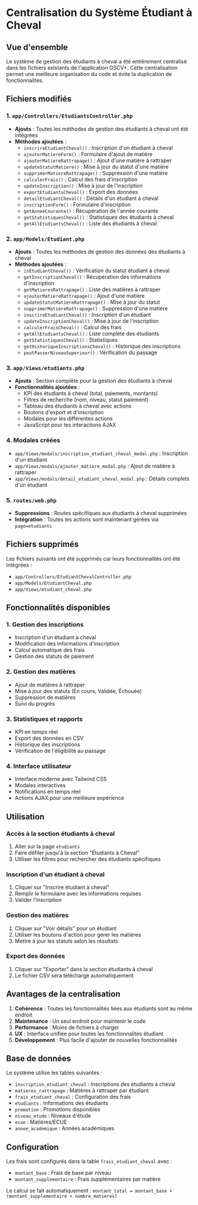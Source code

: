 # Centralisation du Système Étudiant à Cheval

## Vue d'ensemble

Le système de gestion des étudiants à cheval a été entièrement centralisé dans les fichiers existants de l'application GSCV+. Cette centralisation permet une meilleure organisation du code et évite la duplication de fonctionnalités.

## Fichiers modifiés

### 1. `app/Controllers/EtudiantsController.php`
- **Ajouts** : Toutes les méthodes de gestion des étudiants à cheval ont été intégrées
- **Méthodes ajoutées** :
  - `inscrireEtudiantCheval()` : Inscription d'un étudiant à cheval
  - `ajouterMatiereForm()` : Formulaire d'ajout de matière
  - `ajouterMatiereRattrapage()` : Ajout d'une matière à rattraper
  - `updateStatutMatiere()` : Mise à jour du statut d'une matière
  - `supprimerMatiereRattrapage()` : Suppression d'une matière
  - `calculerFrais()` : Calcul des frais d'inscription
  - `updateInscription()` : Mise à jour de l'inscription
  - `exportEtudiantsCheval()` : Export des données
  - `detailEtudiantCheval()` : Détails d'un étudiant à cheval
  - `inscriptionForm()` : Formulaire d'inscription
  - `getAnneeCourante()` : Récupération de l'année courante
  - `getStatistiquesCheval()` : Statistiques des étudiants à cheval
  - `getAllEtudiantsCheval()` : Liste des étudiants à cheval

### 2. `app/Models/Etudiant.php`
- **Ajouts** : Toutes les méthodes de gestion des données des étudiants à cheval
- **Méthodes ajoutées** :
  - `isEtudiantCheval()` : Vérification du statut étudiant à cheval
  - `getInscriptionCheval()` : Récupération des informations d'inscription
  - `getMatieresRattrapage()` : Liste des matières à rattraper
  - `ajouterMatiereRattrapage()` : Ajout d'une matière
  - `updateStatutMatiereRattrapage()` : Mise à jour du statut
  - `supprimerMatiereRattrapage()` : Suppression d'une matière
  - `inscrireEtudiantCheval()` : Inscription d'un étudiant
  - `updateInscriptionCheval()` : Mise à jour de l'inscription
  - `calculerFraisCheval()` : Calcul des frais
  - `getAllEtudiantsCheval()` : Liste complète des étudiants
  - `getStatistiquesCheval()` : Statistiques
  - `getHistoriqueInscriptionsCheval()` : Historique des inscriptions
  - `peutPasserNiveauSuperieur()` : Vérification du passage

### 3. `app/Views/etudiants.php`
- **Ajouts** : Section complète pour la gestion des étudiants à cheval
- **Fonctionnalités ajoutées** :
  - KPI des étudiants à cheval (total, paiements, montants)
  - Filtres de recherche (nom, niveau, statut paiement)
  - Tableau des étudiants à cheval avec actions
  - Boutons d'export et d'inscription
  - Modales pour les différentes actions
  - JavaScript pour les interactions AJAX

### 4. Modales créées
- `app/Views/modals/inscription_etudiant_cheval_modal.php` : Inscription d'un étudiant
- `app/Views/modals/ajouter_matiere_modal.php` : Ajout de matière à rattraper
- `app/Views/modals/detail_etudiant_cheval_modal.php` : Détails complets d'un étudiant

### 5. `routes/web.php`
- **Suppressions** : Routes spécifiques aux étudiants à cheval supprimées
- **Intégration** : Toutes les actions sont maintenant gérées via `page=etudiants`

## Fichiers supprimés

Les fichiers suivants ont été supprimés car leurs fonctionnalités ont été intégrées :

- `app/Controllers/EtudiantChevalController.php`
- `app/Models/EtudiantCheval.php`
- `app/Views/etudiant_cheval.php`

## Fonctionnalités disponibles

### 1. Gestion des inscriptions
- Inscription d'un étudiant à cheval
- Modification des informations d'inscription
- Calcul automatique des frais
- Gestion des statuts de paiement

### 2. Gestion des matières
- Ajout de matières à rattraper
- Mise à jour des statuts (En cours, Validée, Échouée)
- Suppression de matières
- Suivi du progrès

### 3. Statistiques et rapports
- KPI en temps réel
- Export des données en CSV
- Historique des inscriptions
- Vérification de l'éligibilité au passage

### 4. Interface utilisateur
- Interface moderne avec Tailwind CSS
- Modales interactives
- Notifications en temps réel
- Actions AJAX pour une meilleure expérience

## Utilisation

### Accès à la section étudiants à cheval
1. Aller sur la page `etudiants`
2. Faire défiler jusqu'à la section "Étudiants à Cheval"
3. Utiliser les filtres pour rechercher des étudiants spécifiques

### Inscription d'un étudiant à cheval
1. Cliquer sur "Inscrire étudiant à cheval"
2. Remplir le formulaire avec les informations requises
3. Valider l'inscription

### Gestion des matières
1. Cliquer sur "Voir détails" pour un étudiant
2. Utiliser les boutons d'action pour gérer les matières
3. Mettre à jour les statuts selon les résultats

### Export des données
1. Cliquer sur "Exporter" dans la section étudiants à cheval
2. Le fichier CSV sera téléchargé automatiquement

## Avantages de la centralisation

1. **Cohérence** : Toutes les fonctionnalités liées aux étudiants sont au même endroit
2. **Maintenance** : Un seul endroit pour maintenir le code
3. **Performance** : Moins de fichiers à charger
4. **UX** : Interface unifiée pour toutes les fonctionnalités étudiant
5. **Développement** : Plus facile d'ajouter de nouvelles fonctionnalités

## Base de données

Le système utilise les tables suivantes :
- `inscription_etudiant_cheval` : Inscriptions des étudiants à cheval
- `matieres_rattrapage` : Matières à rattraper par étudiant
- `frais_etudiant_cheval` : Configuration des frais
- `etudiants` : Informations des étudiants
- `promotion` : Promotions disponibles
- `niveau_etude` : Niveaux d'étude
- `ecue` : Matières/ECUE
- `annee_academique` : Années académiques

## Configuration

Les frais sont configurés dans la table `frais_etudiant_cheval` avec :
- `montant_base` : Frais de base par niveau
- `montant_supplementaire` : Frais supplémentaires par matière

Le calcul se fait automatiquement : `montant_total = montant_base + (montant_supplementaire × nombre_matieres)` 
